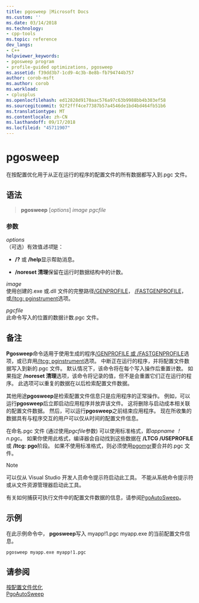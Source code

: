 ```yaml
---
title: pgosweep |Microsoft Docs
ms.custom: ''
ms.date: 03/14/2018
ms.technology:
- cpp-tools
ms.topic: reference
dev_langs:
- C++
helpviewer_keywords:
- pgosweep program
- profile-guided optimizations, pgosweep
ms.assetid: f39dd3b7-1cd9-4c3b-8e8b-fb794744b757
author: corob-msft
ms.author: corob
ms.workload:
- cplusplus
ms.openlocfilehash: ed12828d9170aac576a97c63b9988bb4b303ef58
ms.sourcegitcommit: 92f2fff4ce77387b57a4546de1bd4bd464fb51b6
ms.translationtype: MT
ms.contentlocale: zh-CN
ms.lasthandoff: 09/17/2018
ms.locfileid: "45711907"
---
```

# <a name="pgosweep"></a>pgosweep

在按配置优化用于从正在运行的程序的配置文件的所有数据都写入到.pgc 文件。

## <a name="syntax"></a>语法

> **pgosweep** [*options*] *image* *pgcfile*

### <a name="parameters"></a>参数

*options*<br/>
（可选）有效值*选项*是：

- **/?** 或 **/help**显示帮助消息。

- **/noreset 清理**保留在运行时数据结构中的计数。

*image*<br/>
使用创建的.exe 或.dll 文件的完整路径[/GENPROFILE](genprofile-fastgenprofile-generate-profiling-instrumented-build.md)， [/FASTGENPROFILE](genprofile-fastgenprofile-generate-profiling-instrumented-build.md)，或[/ltcg: pginstrument](ltcg-link-time-code-generation.md)选项。

*pgcfile*<br/>
此命令写入的位置的数据计数.pgc 文件。

## <a name="remarks"></a>备注

**Pgosweep**命令适用于使用生成的程序[/GENPROFILE 或 /FASTGENPROFILE](genprofile-fastgenprofile-generate-profiling-instrumented-build.md)选项，或已弃用[/ltcg: pginstrument](ltcg-link-time-code-generation.md)选项。 中断正在运行的程序，并将配置文件数据写入到新的.pgc 文件。 默认情况下，该命令将在每个写入操作后重置计数。 如果指定 **/noreset 清理**选项，该命令将记录的值，但不是会重置它们正在运行的程序。 此选项可以重复的数据在以后检索配置文件数据。

其他用途**pgosweep**是检索配置文件信息只是应用程序的正常操作。 例如，可以运行**pgosweep**后立即启动应用程序并放弃该文件。 这将删除与启动成本相关联的配置文件数据。 然后，可以运行**pgosweep**之前结束应用程序。 现在所收集的数据具有与程序交互的用户可以仅从时间的配置文件信息。

在命名.pgc 文件 (通过使用*pgcfile*参数) 可以使用标准格式，即*appname ！ n*.pgc。 如果你使用此格式，编译器会自动找到这些数据在 **/LTCG /USEPROFILE**或 **/ltcg: pgo**阶段。 如果不使用标准格式，则必须使用[pgomgr](pgomgr.md)要合并的.pgc 文件。

> [!NOTE]
> 可以仅从 Visual Studio 开发人员命令提示符启动此工具。 不能从系统命令提示符或从文件资源管理器启动此工具。

有关如何捕获可执行文件中的配置文件数据的信息，请参阅[PgoAutoSweep](pgoautosweep.md)。

## <a name="example"></a>示例

在此示例命令中， **pgosweep**写入 myapp!1.pgc myapp.exe 的当前配置文件信息。

`pgosweep myapp.exe myapp!1.pgc`

## <a name="see-also"></a>请参阅

[按配置文件优化](profile-guided-optimizations.md)<br/>
[PgoAutoSweep](pgoautosweep.md)<br/>
